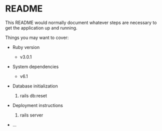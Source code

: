 # README

This README would normally document whatever steps are necessary to get the
application up and running.

Things you may want to cover:

* Ruby version
    - v3.0.1

* System dependencies
    - v6.1

* Database initialization
    1. rails db:reset

* Deployment instructions
    1. rails server
* ...
